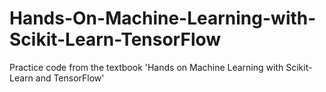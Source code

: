 # Hands-On-Machine-Learning-with-Scikit-Learn-TensorFlow
Practice code from the textbook 'Hands on Machine Learning with Scikit-Learn and TensorFlow'
